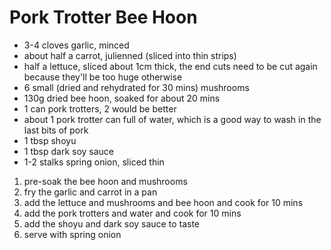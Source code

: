 # Pork Trotter Bee Hoon

* 3-4 cloves garlic, minced
* about half a carrot, julienned (sliced into thin strips)
* half a lettuce, sliced about 1cm thick, the end cuts need to be cut again because they'll be too huge otherwise
* 6 small (dried and rehydrated for 30 mins) mushrooms
* 130g dried bee hoon, soaked for about 20 mins
* 1 can pork trotters, 2 would be better
* about 1 pork trotter can full of water, which is a good way to wash in the last bits of pork
* 1 tbsp shoyu
* 1 tbsp dark soy sauce
* 1-2 stalks spring onion, sliced thin

1. pre-soak the bee hoon and mushrooms
2. fry the garlic and carrot in a pan
3. add the lettuce and mushrooms and bee hoon and cook for 10 mins
4. add the pork trotters and water and cook for 10 mins
5. add the shoyu and dark soy sauce to taste
6. serve with spring onion